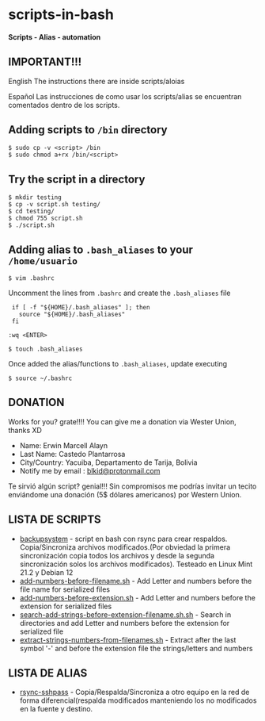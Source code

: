 # scripts-in-bash
#### Scripts - Alias - automation

IMPORTANT!!!
-

English
The instructions there are inside scripts/aloias

Español
Las instrucciones de como usar los scripts/alias se encuentran comentados dentro de los scripts.

Adding scripts to `/bin` directory
-

```
$ sudo cp -v <script> /bin
$ sudo chmod a+rx /bin/<script>
```

Try the script in a directory
-

```
$ mkdir testing
$ cp -v script.sh testing/
$ cd testing/
$ chmod 755 script.sh
$ ./script.sh
```

Adding alias to `.bash_aliases` to your `/home/usuario`
-

```
$ vim .bashrc
```

Uncomment the lines from `.bashrc` and create the `.bash_aliases` file
```
 if [ -f "${HOME}/.bash_aliases" ]; then
   source "${HOME}/.bash_aliases"
 fi
```

```
:wq <ENTER>
```

```
$ touch .bash_aliases
```
Once added the alias/functions to `.bash_aliases`, update executing

```
$ source ~/.bashrc
```
DONATION
--------
Works for you? grate!!!! You can give me a donation via Wester Union, thanks XD

- Name: Erwin Marcell Alayn
- Last Name: Castedo Plantarrosa
- City/Country: Yacuiba, Departamento de Tarija, Bolivia
- Notify me by email : blkid@protonmail.com

Te sirvió algún script? genial!!!  Sin compromisos me podrías invitar un tecito enviándome una donación (5$ dólares americanos) por Western Union.

LISTA DE SCRIPTS
----------------

- [backupsystem](scripts/backupsystem) - script en bash con rsync para crear respaldos. Copia/Sincroniza archivos modificados.(Por obviedad la primera sincronización copia todos los archivos y desde la segunda sincronización solos los archivos modificados). Testeado en Linux Mint 21.2 y Debian 12
- [add-numbers-before-filename.sh](https://github.com/ekardian/scripts-in-bash/blob/main/scripts/add-numbers-before-filename.sh) - Add Letter and numbers before the file name for serialized files
- [add-numbers-before-extension.sh](https://github.com/ekardian/scripts-in-bash/blob/main/scripts/add-numbers-before-extension.sh) - Add Letter and numbers before the extension for serialized files
- [search-add-strings-before-extension-filename.sh.sh](https://github.com/ekardian/scripts-in-bash/blob/main/scripts/search-add-strings-before-extension-filename.sh) - Search in directories and add Letter and numbers before the extension for serialized file
- [extract-strings-numbers-from-filenames.sh](https://github.com/ekardian/scripts-in-bash/blob/main/scripts/extract-strings-numbers-from-filenames.sh) - Extract after the last symbol '-' and before the extension file the strings/letters and numbers
  
LISTA DE ALIAS
----------------
- [rsync-sshpass](alias/rsync-sshpass) - Copia/Respalda/Sincroniza a otro equipo en la red de forma diferencial(respalda modificados manteniendo los no modificados en la fuente y destino.
